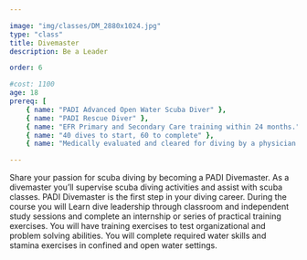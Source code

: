 ```yaml
---

image: "img/classes/DM_2880x1024.jpg"
type: "class"
title: Divemaster
description: Be a Leader

order: 6

#cost: 1100
age: 18
prereq: [ 
    { name: "PADI Advanced Open Water Scuba Diver" }, 
    { name: "PADI Rescue Diver" }, 
    { name: "EFR Primary and Secondary Care training within 24 months." }, 
    { name: "40 dives to start, 60 to complete" }, 
    { name: "Medically evaluated and cleared for diving by a physician within 12 months" } ]

---
```


Share your passion for scuba diving by becoming a PADI Divemaster. As a divemaster you’ll supervise scuba diving activities and assist with scuba classes. PADI Divemaster is the first step in your diving career. During the course you will Learn dive leadership through classroom and independent study sessions and complete an internship or series of practical training exercises. You will have training exercises to test organizational and problem solving abilities. You will complete required water skills and stamina exercises in confined and open water settings.